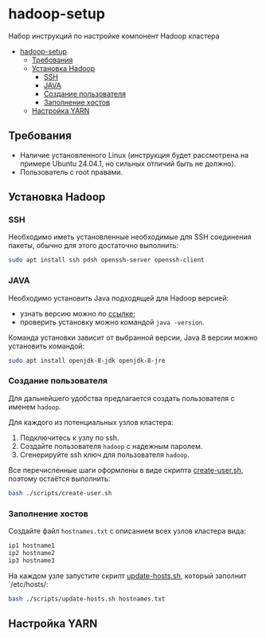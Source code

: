 # hadoop-setup
Набор инструкций по настройке компонент Hadoop кластера

- [hadoop-setup](#hadoop-setup)
  - [Требования](#требования)
  - [Установка Hadoop](#установка-hadoop)
    - [SSH](#ssh)
    - [JAVA](#java)
    - [Создание пользователя](#создание-пользователя)
    - [Заполнение хостов](#заполнение-хостов)
  - [Настройка YARN](#настройка-yarn)

## Требования

- Наличие установленного Linux (инструкция будет рассмотрена на примере Ubuntu 24.04.1, но сильных отличий быть не должно).
- Пользователь с root правами.


## Установка Hadoop

### SSH

Необходимо иметь установленные необходимые для SSH соединения пакеты, обычно для этого достаточно выполнить:

```bash
sudo apt install ssh pdsh openssh-server openssh-client  
```

### JAVA

Необходимо установить Java подходящей для Hadoop версией:
- узнать версию можно по [ссылке](https://cwiki.apache.org/confluence/display/HADOOP/Hadoop+Java+Versions);
- проверить установку можно командой `java -version`.

Команда установки зависит от выбранной версии, Java 8 версии можно установить командой:

```bash
sudo apt install openjdk-8-jdk openjdk-8-jre
```

### Создание пользователя

Для дальнейшего удобства предлагается создать пользователя с именем `hadoop`.

Для каждого из потенциальных узлов кластера:
1. Подключитесь к узлу по ssh.
2. Создайте пользователя `hadoop` с надежным паролем.
3. Сгенерируйте ssh ключ для пользователя `hadoop`.

Все перечисленные шаги оформлены в виде скрипта [create-user.sh](./scripts/create-user.sh), поэтому остаётся выполнить:

```bash
bash ./scripts/create-user.sh
```

### Заполнение хостов

Создайте файл `hostnames.txt` с описанием всех узлов кластера вида:

```txt
ip1 hostname1
ip2 hostname2
ip3 hostname3
```

На каждом узле запустите скрипт [update-hosts.sh](./scripts/update-hosts.sh), который заполнит `/etc/hosts/:

```bash
bash ./scripts/update-hosts.sh hostnames.txt
```

## Настройка YARN

